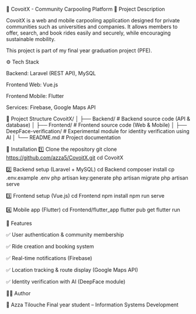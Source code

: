 🚗 CovoitX - Community Carpooling Platform
📌 Project Description

CovoitX is a web and mobile carpooling application designed for private communities such as universities and companies.
It allows members to offer, search, and book rides easily and securely, while encouraging sustainable mobility.

This project is part of my final year graduation project (PFE).

⚙️ Tech Stack

Backend: Laravel (REST API), MySQL

Frontend Web: Vue.js

Frontend Mobile: Flutter

Services: Firebase, Google Maps API

📂 Project Structure
CovoitX/
│
├── Backend/      # Backend source code (API & database)
│
├── Frontend/     # Frontend source code (Web & Mobile)
│
├── DeepFace-verification/   # Experimental module for identity verification using AI
│
└── README.md     # Project documentation

🚀 Installation
1️⃣ Clone the repository
git clone https://github.com/azza5/CovoitX.git
cd CovoitX

2️⃣ Backend setup (Laravel + MySQL)
cd Backend
composer install
cp .env.example .env
php artisan key:generate
php artisan migrate
php artisan serve

3️⃣ Frontend setup (Vue.js)
cd Frontend
npm install
npm run serve

4️⃣ Mobile app (Flutter)
cd Frontend/flutter_app
flutter pub get
flutter run

🔐 Features

✅ User authentication & community membership

✅ Ride creation and booking system

✅ Real-time notifications (Firebase)

✅ Location tracking & route display (Google Maps API)

✅ Identity verification with AI (DeepFace module)

🧑‍💻 Author

👤 Azza Tilouche
Final year student – Information Systems Development
